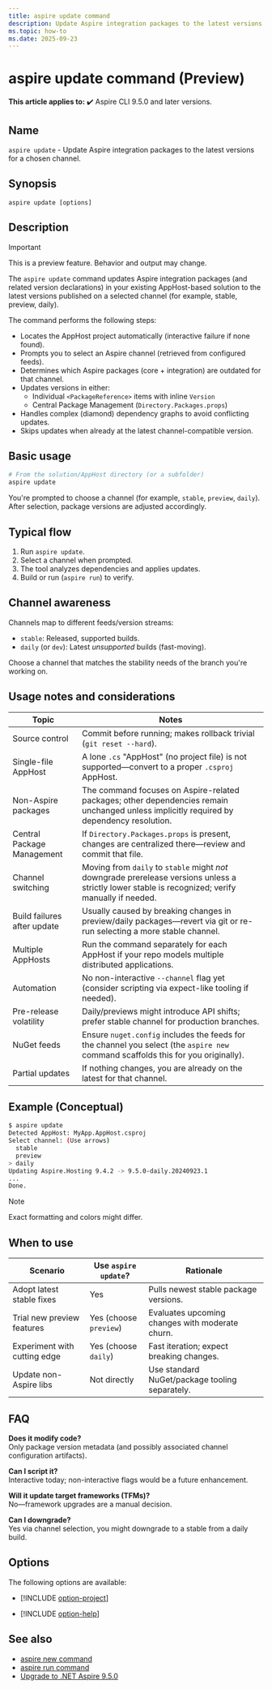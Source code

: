 ```yaml
---
title: aspire update command
description: Update Aspire integration packages to the latest versions for a chosen channel.
ms.topic: how-to
ms.date: 2025-09-23
---
```


# aspire update command (Preview)

**This article applies to:** ✔️ Aspire CLI 9.5.0 and later versions.

## Name

`aspire update` - Update Aspire integration packages to the latest versions for a chosen channel.

## Synopsis

```Command
aspire update [options]
```

## Description

> [!IMPORTANT]
> This is a preview feature. Behavior and output may change.

The `aspire update` command updates Aspire integration packages (and related version declarations) in your existing AppHost-based solution to the latest versions published on a selected channel (for example, stable, preview, daily).

The command performs the following steps:

- Locates the AppHost project automatically (interactive failure if none found).
- Prompts you to select an Aspire channel (retrieved from configured feeds).
- Determines which Aspire packages (core + integration) are outdated for that channel.
- Updates versions in either:
  - Individual `<PackageReference>` items with inline `Version`
  - Central Package Management (`Directory.Packages.props`)
- Handles complex (diamond) dependency graphs to avoid conflicting updates.
- Skips updates when already at the latest channel-compatible version.

## Basic usage

```bash
# From the solution/AppHost directory (or a subfolder)
aspire update
```

You're prompted to choose a channel (for example, `stable`, `preview`, `daily`). After selection, package versions are adjusted accordingly.

## Typical flow

1. Run `aspire update`.
1. Select a channel when prompted.
1. The tool analyzes dependencies and applies updates.
1. Build or run (`aspire run`) to verify.

## Channel awareness

Channels map to different feeds/version streams:

- `stable`: Released, supported builds.
- `daily` (or `dev`): Latest *unsupported* builds (fast-moving).

Choose a channel that matches the stability needs of the branch you're working on.

## Usage notes and considerations

| Topic | Notes |
|-------|-------|
| Source control | Commit before running; makes rollback trivial (`git reset --hard`). |
| Single-file AppHost | A lone `.cs` "AppHost" (no project file) is not supported—convert to a proper `.csproj` AppHost. |
| Non-Aspire packages | The command focuses on Aspire-related packages; other dependencies remain unchanged unless implicitly required by dependency resolution. |
| Central Package Management | If `Directory.Packages.props` is present, changes are centralized there—review and commit that file. |
| Channel switching | Moving from `daily` to `stable` might *not* downgrade prerelease versions unless a strictly lower stable is recognized; verify manually if needed. |
| Build failures after update | Usually caused by breaking changes in preview/daily packages—revert via git or re-run selecting a more stable channel. |
| Multiple AppHosts | Run the command separately for each AppHost if your repo models multiple distributed applications. |
| Automation | No non-interactive `--channel` flag yet (consider scripting via expect-like tooling if needed). |
| Pre-release volatility | Daily/previews might introduce API shifts; prefer stable channel for production branches. |
| NuGet feeds | Ensure `nuget.config` includes the feeds for the channel you select (the `aspire new` command scaffolds this for you originally). |
| Partial updates | If nothing changes, you are already on the latest for that channel. |

## Example (Conceptual)

```bash
$ aspire update
Detected AppHost: MyApp.AppHost.csproj
Select channel: (Use arrows)
  stable
  preview
> daily
Updating Aspire.Hosting 9.4.2 -> 9.5.0-daily.20240923.1
...
Done.
```

> [!NOTE]
> Exact formatting and colors might differ.

## When to use

| Scenario | Use `aspire update`? | Rationale |
|----------|---------------------|-----------|
| Adopt latest stable fixes | Yes | Pulls newest stable package versions. |
| Trial new preview features | Yes (choose `preview`) | Evaluates upcoming changes with moderate churn. |
| Experiment with cutting edge | Yes (choose `daily`) | Fast iteration; expect breaking changes. |
| Update non-Aspire libs | Not directly | Use standard NuGet/package tooling separately. |

## FAQ

**Does it modify code?**  
Only package version metadata (and possibly associated channel configuration artifacts).

**Can I script it?**  
Interactive today; non-interactive flags would be a future enhancement.

**Will it update target frameworks (TFMs)?**  
No—framework upgrades are a manual decision.

**Can I downgrade?**  
Yes via channel selection, you might downgrade to a stable from a daily build.

## Options

The following options are available:

- [!INCLUDE [option-project](includes/option-project.md)]

- [!INCLUDE [option-help](includes/option-help.md)]

## See also

- [aspire new command](aspire-new.md)
- [aspire run command](aspire-run.md)
- [Upgrade to .NET Aspire 9.5.0](../get-started/upgrade-to-aspire-9.md)
